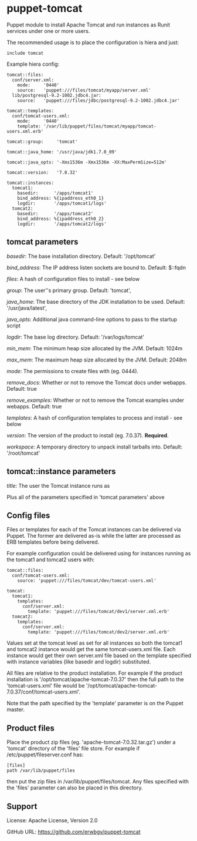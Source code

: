# puppet-tomcat

Puppet module to install Apache Tomcat and run instances as Runit services
under one or more users.

The recommended usage is to place the configuration is hiera and just:

    include tomcat

Example hiera config:

    tomcat::files:
      conf/server.xml:
        mode:     '0440'
        source:   'puppet:///files/tomcat/myapp/server.xml'
      lib/postgresql-9.2-1002.jdbc4.jar:
        source:   'puppet:///files/jdbc/postgresql-9.2-1002.jdbc4.jar'

    tomcat::templates:
      conf/tomcat-users.xml:
        mode:     '0440'
        template: '/var/lib/puppet/files/tomcat/myapp/tomcat-users.xml.erb'
    
    tomcat::group:     'tomcat'
    
    tomcat::java_home: '/usr/java/jdk1.7.0_09'
    
    tomcat::java_opts: '-Xms1536m -Xmx1536m -XX:MaxPermSize=512m'
    
    tomcat::version:   '7.0.32'
    
    tomcat::instances:
      tomcat1:
        basedir:      '/apps/tomcat1'
        bind_address: %{ipaddress_eth0_1}
        logdir:       '/apps/tomcat1/logs'
      tomcat2:
        basedir:      '/apps/tomcat2'
        bind_address: %{ipaddress_eth0_2}
        logdir:       '/apps/tomcat2/logs'

## tomcat parameters

*basedir*: The base installation directory. Default: '/opt/tomcat'

*bind_address*: The IP address listen sockets are bound to. Default: $::fqdn

*files*: A hash of configuration files to install - see below

*group*: The user''s primary group. Default: 'tomcat',

*java_home*: The base directory of the JDK installation to be used. Default:
'/usr/java/latest',

*java_opts*: Additional java command-line options to pass to the startup script

*logdir*: The base log directory. Default: '/var/logs/tomcat'

*min_mem*: The minimum heap size allocated by the JVM. Default: 1024m

*max_mem*: The maximum heap size allocated by the JVM. Default: 2048m

*mode*: The permissions to create files with (eg. 0444).

*remove_docs*: Whether or not to remove the Tomcat docs under webapps. Default: true

*remove_examples*: Whether or not to remove the Tomcat examples under webapps. Default: true

*templates*: A hash of configuration templates to process and install - see below

*version*: The version of the product to install (eg. 7.0.37). **Required**.

*workspace*: A temporary directory to unpack install tarballs into. Default:
'/root/tomcat'

## tomcat::instance parameters

*title*: The user the Tomcat instance runs as

Plus all of the parameters specified in 'tomcat parameters' above

## Config files

Files or templates for each of the Tomcat instances can be delivered via
Puppet.  The former are delivered as-is while the latter are processed as ERB
templates before being delivered.

For example configuration could be delivered using for instances running as the
tomcat1 and tomcat2 users with:

    tomcat::files:
      conf/tomcat-users.xml:
        source: 'puppet:///files/tomcat/dev/tomcat-users.xml'
      
    tomcat:
      tomcat1:
        templates:
          conf/server.xml:
            template: 'puppet:///files/tomcat/dev1/server.xml.erb'
      tomcat2:
        templates:
          conf/server.xml:
            template: 'puppet:///files/tomcat/dev2/server.xml.erb'

Values set at the tomcat level as set for all instances so both the tomcat1 and
tomcat2 instance would get the same tomcat-users.xml file.  Each instance would
get their own server.xml file based on the template specified with instance
variables (like basedir and logdir) substituted.

All files are relative to the product installation.  For example if the product
installation is '/opt/tomcat/apache-tomcat-7.0.37' then the full path to the
'tomcat-users.xml' file would be
'/opt/tomcat/apache-tomcat-7.0.37/conf/tomcat-users.xml'.

Note that the path specified by the 'template' parameter is on the Puppet
master.

## Product files

Place the product zip files (eg. 'apache-tomcat-7.0.32.tar.gz') under a
'tomcat' directory of the 'files' file store.  For example if
/etc/puppet/fileserver.conf has:

    [files]
    path /var/lib/puppet/files

then put the zip files in /var/lib/puppet/files/tomcat.  Any files specified
with the 'files' parameter can also be placed in this directory.

## Support

License: Apache License, Version 2.0

GitHub URL: https://github.com/erwbgy/puppet-tomcat
